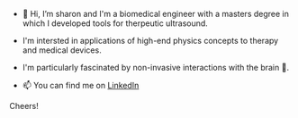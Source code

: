 - 👋 Hi, I’m sharon and I'm a biomedical engineer with a masters degree in which I developed tools for therpeutic ultrasound.
- I'm intersted in applications of high-end physics concepts to therapy and medical devices.
- I'm particularly fascinated by non-invasive interactions with the brain 🧠.

- 📫 You can find me on [LinkedIn](https://www.linkedin.com/in/sharon-kz/)

Cheers! 

